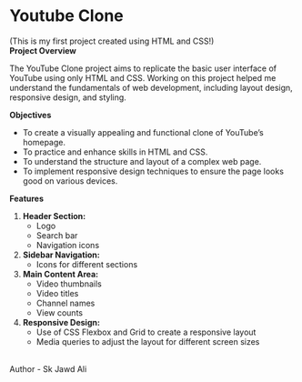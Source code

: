 # Youtube Clone
(This is my first project created using HTML and CSS!)
<br>
<b>Project Overview</b>
<p>The YouTube Clone project aims to replicate the basic user interface of YouTube using only HTML and CSS. Working on this project helped me understand the fundamentals of web development, including layout design, responsive design, and styling.</p>
<b>Objectives</b>
<ul>
  <li>To create a visually appealing and functional clone of YouTube’s homepage.</li>
  <li>To practice and enhance skills in HTML and CSS.</li>
  <li>To understand the structure and layout of a complex web page.</li>
  <li>To implement responsive design techniques to ensure the page looks good on various devices.</li>
</ul>
<b>Features</b>
<ol type="1">
  <li>
    <b>Header Section:</b>
    <ul>
      <li>Logo</li>
      <li>Search bar</li>
      <li>Navigation icons</li>
    </ul>
  </li>
  <li>
    <b>Sidebar Navigation:</b>
    <ul>
      <li>Icons for different sections</li>
    </ul>
  </li>
  <li>
    <b>Main Content Area:</b>
    <ul>
      <li>Video thumbnails</li>
      <li>Video titles</li>
      <li>Channel names</li>
      <li>View counts</li>
    </ul>
  </li>
  <li>
    <b>Responsive Design:</b>
    <ul>
      <li>Use of CSS Flexbox and Grid to create a responsive layout</li>
      <li>Media queries to adjust the layout for different screen sizes</li>
    </ul>
  </li>
</ol>
<br>
Author - Sk Jawd Ali
